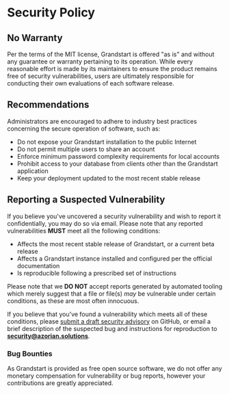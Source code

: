 # Security Policy

## No Warranty

Per the terms of the MIT license, Grandstart is offered "as is" and without any guarantee or warranty pertaining to its operation. While every reasonable effort is made by its maintainers to ensure the product remains free of security vulnerabilities, users are ultimately responsible for conducting their own evaluations of each software release.

## Recommendations

Administrators are encouraged to adhere to industry best practices concerning the secure operation of software, such as:

* Do not expose your Grandstart installation to the public Internet
* Do not permit multiple users to share an account
* Enforce minimum password complexity requirements for local accounts
* Prohibit access to your database from clients other than the Grandstart application
* Keep your deployment updated to the most recent stable release

## Reporting a Suspected Vulnerability

If you believe you've uncovered a security vulnerability and wish to report it confidentially, you may do so via email. Please note that any reported vulnerabilities **MUST** meet all the following conditions:

* Affects the most recent stable release of Grandstart, or a current beta release
* Affects a Grandstart instance installed and configured per the official documentation
* Is reproducible following a prescribed set of instructions

Please note that we **DO NOT** accept reports generated by automated tooling which merely suggest that a file or file(s) _may_ be vulnerable under certain conditions, as these are most often innocuous.

If you believe that you've found a vulnerability which meets all of these conditions, please [submit a draft security advisory](https://github.com/AzorianSolutions/grandstart/security/advisories/new) on GitHub, or email a brief description of the suspected bug and instructions for reproduction to **security@azorian.solutions**.

### Bug Bounties

As Grandstart is provided as free open source software, we do not offer any monetary compensation for vulnerability or bug reports, however your contributions are greatly appreciated.